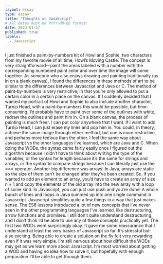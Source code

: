 ```yaml
---
layout: essay
type: essay
title: "Thoughts on JavaScript"
# All dates must be YYYY-MM-DD format!
date: 2023-01-17
published: true
labels:
  - Javascript
---
```


  I just finished a paint-by-numbers kit of Howl and Sophie, two characters from my favorite movie of all time, Howl’s Moving Castle. The concept is very straightforward—paint the areas labeled with a number with the corresponding numbered paint color and over time the image will come together. As someone who also enjoys drawing and painting traditionally (as in on a blank canvas), I found the differences in these methods of art to be similar to the differences between Javascript and Java or C. The method of paint-by-numbers is very restrictive, in that you’re only allowed to put a certain color in a certain place on the canvas. If I suddenly decided that I wanted my portrait of Howl and Sophie to also include another character, Turnip Head, with a paint-by-numbers this would be possible, but time-consuming. I’d probably have to paint over some of the outlines with white, redraw the outlines and paint him in. On a blank canvas, the process of painting is much freer. I can put color anywhere that I want. If I want to add Turnip Head, I can just erase my lines and pop him in. You could, in theory, achieve the same image through either method, but one is more restrictive, and perhaps more tedious than the other. I feel the same way about Javascript vs the other languages I’ve learned, which are Java and C. When doing the WODs, the syntax came fairly easily once I figured out the algorithm because I didn’t have to think about writing the type of the variables, or the syntax for length because it’s the same for strings and arrays, or the syntax to compare strings because I can literally just use the === operator. Another big difference was arrays! In Java, arrays are static so the size of them can’t be changed after they’ve been created. So, if you wanted to add an element to an array, you’d have to create an array of size n + 1 and copy the elements of the old array into the new array with a loop of some kind. In Javascript, you can just use push and you’re done! A whole bunch of lines and loops in Java summed up into one single command in Javascript. Javascript simplifies quite a few things in a way that just makes sense. 
	The ES6 lessons introduced a lot of new concepts that I’ve never seen in the other programming languages I’ve learned, like destructuring, arrow functions and promises. I still don’t quite understand destructuring and I don’t think I’d be able to use any of these concepts practically yet. 
  The first two WODs went surprisingly okay. It gave me some reassurance that I understand at least the very basics of Javascript so far. It’s stressful but also exciting. Being able to create a solution on the fly felt very rewarding even if it was very simple. I’m still nervous about how difficult the WODs may get as we learn more about Javascript. I’m most worried about getting a WOD and having no idea how to solve it, but hopefully with enough preparation I’ll be able to get through them. 
